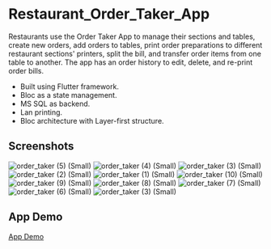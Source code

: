 # Restaurant_Order_Taker_App


Restaurants use the Order Taker App to manage their sections and tables, create new orders, add orders to tables, 
print order preparations to different restaurant sections' printers, split the bill, and transfer order items from one table to another.
The app has an order history to edit, delete, and re-print order bills.
- Built using Flutter framework.
- Bloc  as a state management.
- MS SQL as backend.
- Lan printing.
- Bloc architecture with Layer-first structure.

## Screenshots
![order_taker (5) (Small)](https://github.com/Omarg7/Restaurant_order_taker/assets/47927337/0bcf4d73-f3fe-46f2-bb9e-f7924f55379d)
![order_taker (4) (Small)](https://github.com/Omarg7/Restaurant_order_taker/assets/47927337/fa831989-6871-44e0-a350-eeddd55413c3)
![order_taker (3) (Small)](https://github.com/Omarg7/Restaurant_order_taker/assets/47927337/986071fb-2dbe-4b42-b0b6-1cee0398dc47)
![order_taker (2) (Small)](https://github.com/Omarg7/Restaurant_order_taker/assets/47927337/63a0c794-416f-47b8-8462-8d01e070587a)
![order_taker (1) (Small)](https://github.com/Omarg7/Restaurant_order_taker/assets/47927337/40104b4c-3c23-44f4-8fb9-b7374da253ce)
![order_taker (10) (Small)](https://github.com/Omarg7/Restaurant_order_taker/assets/47927337/3cbf670e-7d82-41be-a9a4-d5395bc4485a)
![order_taker (9) (Small)](https://github.com/Omarg7/Restaurant_order_taker/assets/47927337/d8a853d8-77c8-4588-b718-e842388a90b4)
![order_taker (8) (Small)](https://github.com/Omarg7/Restaurant_order_taker/assets/47927337/a6db9fc8-6b7f-4eba-a341-05152648482c)
![order_taker (7) (Small)](https://github.com/Omarg7/Restaurant_order_taker/assets/47927337/c1b601f2-acbe-49d1-97de-ffdd8f3526e4)
![order_taker (6) (Small)](https://github.com/Omarg7/Restaurant_order_taker/assets/47927337/7a506aea-0147-4d66-9063-105967707154)
![order_taker (3) (Small)](https://github.com/Omarg7/Restaurant_order_taker/assets/47927337/c1a64be9-4346-4934-933e-ff0a5c46d6fc)


## App Demo
[App Demo](https://drive.google.com/drive/folders/1I2R18IXntEobb2Qr96lV9D118NaURUgo)

